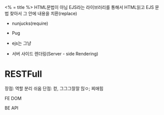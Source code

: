 <% = title %>
HTML문법이 아님
EJS라는 라이브러리를 통해서
HTML읽고 EJS 문법 찾아서 그 안에 내용을 치환(replace)

- nunjucks(require)
- Pug
- ejs는 그냥

- 서버 사이드 렌더링(Server - side Rendering)

# RESTFull
장점: 역할 분리 쉬움
단점: 컫, 그그그잘잘 믾ㅇ; 찌애힘


FE 
DOM

BE
API

